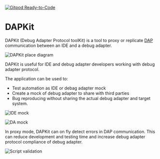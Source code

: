 [![Gitpod Ready-to-Code](https://img.shields.io/badge/Gitpod-Ready--to--Code-blue?logo=gitpod)](https://gitpod.io/#https://github.com/ishche/dapkit) 

# DAPKit

DAPKit (Debug Adapter Protocol toolKit) is a tool to proxy or replicate 
[DAP](https://microsoft.github.io/debug-adapter-protocol/specification) communication between 
an IDE and a debug adapter.

![DAPKit place diagram](https://raw.githubusercontent.com/ishche/dapkit/master/dia-place.png)

DAPKit is useful for IDE and debug adapter developers working with debug adapter protocol.

The application can be used to:
- Test automation as IDE or debag adapter mock
- Create a mock of debug adapter to share with third parties
- Bug reproducing without sharing the actual debug adapter and target system.

![IDE mock](https://raw.githubusercontent.com/ishche/dapkit/master/dia-mock-ide.png)

![DA mock](https://raw.githubusercontent.com/ishche/dapkit/master/dia-mock-da.png)

In proxy mode, DAPKit can on fly detect errors in DAP communication. This can reduce development and 
testing time and increase debug adapter protocol compliance of debug adapter.

![Script validation](https://raw.githubusercontent.com/ishche/dapkit/master/dia-validate-script.png)
